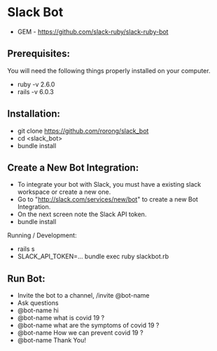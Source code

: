 # Slack Bot

* GEM - https://github.com/slack-ruby/slack-ruby-bot


## Prerequisites:
You will need the following things properly installed on your computer.
* ruby -v 2.6.0
* rails -v 6.0.3


## Installation:
* git clone <https://github.com/rorong/slack_bot>
* cd <slack_bot>
* bundle install

## Create a New Bot Integration:
* To integrate your bot with Slack, you must have a existing slack workspace or create a new one.
* Go to "http://slack.com/services/new/bot" to create a new Bot Integration.
* On the next screen note the Slack API token.
* bundle install

Running / Development:
* rails s
* SLACK_API_TOKEN=... bundle exec ruby slackbot.rb


## Run Bot:
* Invite the bot to a channel, /invite @bot-name
* Ask questions
* @bot-name hi
* @bot-name what is covid 19 ?
* @bot-name what are the symptoms of covid 19 ?
* @bot-name How we can prevent covid 19 ?
* @bot-name Thank You!


